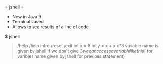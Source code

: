 = jshell =
* New in Java 9
* Terminal based
* Allows to see results of a line of code

$ jshell
> /help
> /help intro
> /reset
> /exit
> int x = 8
> int y = x + x
> x*3
variable name is given by jshell if we don't give
> $3
we can access a variable like this ($ for varibles name given by  jshell for previous statement)
